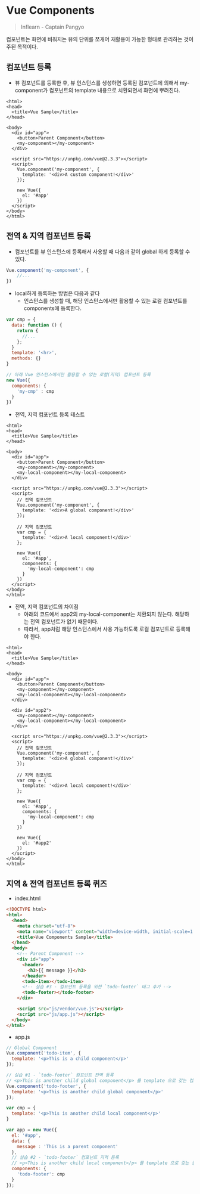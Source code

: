 # Vue Components

> Inflearn - Captain Pangyo

컴포넌트는 화면에 비춰지는 뷰의 단위를 쪼개어 재활용이 가능한 형태로 관리하는 것이 주된 목적이다.

## 컴포넌트 등록

* 뷰 컴포넌트를 등록한 후, 뷰 인스턴스를 생성하면 등록된 컴포넌트에 의해서 my-component가 컴포넌트의 template 내용으로 치환되면서 화면에 뿌려진다.

```vue
<html>
<head>
  <title>Vue Sample</title>
</head>

<body>
  <div id="app">
    <button>Parent Component</button>
    <my-component></my-component>
  </div>

  <script src="https://unpkg.com/vue@2.3.3"></script>
  <script>
    Vue.component('my-component', {
      template: '<div>A custom component!</div>'
    });

    new Vue({
      el: '#app'
    })
  </script>
</body>
</html>
```

## 전역 & 지역 컴포넌트 등록

* 컴포넌트를 뷰 인스턴스에 등록해서 사용할 때 다음과 같이 global 하게 등록할 수 있다.

```js
Vue.component('my-component', {
	//...
})
```

* local하게 등록하는 방법은 다음과 같다
  * 인스턴스를 생성할 때, 해당 인스턴스에서만 활용할 수 있는 로컬 컴포넌트를 components에 등록한다.

```js
var cmp = {
  data: function () {
    return {
      //...
    };
  }
  template: '<hr>',
  methods: {}
}

// 아래 Vue 인스턴스에서만 활용할 수 있는 로컬(지역) 컴포넌트 등록
new Vue({
  components: {
    'my-cmp' : cmp
  }
})
```

* 전역, 지역 컴포넌트 등록 테스트

```vue
<html>
<head>
  <title>Vue Sample</title>
</head>

<body>
  <div id="app">
    <button>Parent Component</button>
    <my-component></my-component>
    <my-local-component></my-local-component>
  </div>

  <script src="https://unpkg.com/vue@2.3.3"></script>
  <script>
    // 전역 컴포넌트
    Vue.component('my-component', {
      template: '<div>A global component!</div>'
    });

    // 지역 컴포넌트
    var cmp = {
      template: '<div>A local component!</div>'
    };

    new Vue({
      el: '#app',
      components: {
        'my-local-component': cmp
      }
    })
  </script>
</body>
</html>

```

* 전역, 지역 컴포넌트의 차이점
  * 아래의 코드에서 app2의 my-local-component는 치환되지 않는다. 해당하는 전역 컴포넌트가 없기 때문이다. 
  * 따라서, app처럼 해당 인스턴스에서 사용 가능하도록 로컬 컴포넌트로 등록해야 한다.

```vue
<html>
<head>
  <title>Vue Sample</title>
</head>

<body>
  <div id="app">
    <button>Parent Component</button>
    <my-component></my-component>
    <my-local-component></my-local-component>
  </div>

  <div id="app2">
    <my-component></my-component>
    <my-local-component></my-local-component>
  </div>

  <script src="https://unpkg.com/vue@2.3.3"></script>
  <script>
    // 전역 컴포넌트
    Vue.component('my-component', {
      template: '<div>A global component!</div>'
    });

    // 지역 컴포넌트
    var cmp = {
      template: '<div>A local component!</div>'
    };

    new Vue({
      el: '#app',
      components: {
        'my-local-component': cmp
      }
    })

    new Vue({
      el: '#app2'
    })
  </script>
</body>
</html>
```

## 지역 & 전역 컴포넌트 등록 퀴즈

* index.html

```html
<!DOCTYPE html>
<html>
  <head>
    <meta charset="utf-8">
    <meta name="viewport" content="width=device-width, initial-scale=1.0">
    <title>Vue Components Sample</title>
  </head>
  <body>
    <!-- Parent Component -->
    <div id="app">
      <header>
        <h3>{{ message }}</h3>
      </header>
      <todo-item></todo-item>
      <!-- 실습 #3 - 컴포넌트 등록을 위한 `todo-footer` 태그 추가 -->
      <todo-footer></todo-footer>
    </div>

    <script src="js/vendor/vue.js"></script>
    <script src="js/app.js"></script>
  </body>
</html>
```

* app.js

```js
// Global Component
Vue.component('todo-item', {
  template: '<p>This is a child component</p>'
});

// 실습 #1 - `todo-footer` 컴포넌트 전역 등록
// <p>This is another child global component</p> 를 template 으로 갖는 컴포넌트를 등록해보세요.
Vue.component('todo-footer', {
  template: '<p>This is another child global component</p>'
});

var cmp = {
  template: '<p>This is another child local component</p>'
}

var app = new Vue({
  el: '#app',
  data: {
    message : 'This is a parent component'
  },
  // 실습 #2 - `todo-footer` 컴포넌트 지역 등록
  // <p>This is another child local component</p> 를 template 으로 갖는 컴포넌트를 등록해보세요.
  components: {
    'todo-footer': cmp
  }
});
```

